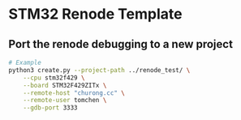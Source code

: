 # STM32 Renode Template

## Port the renode debugging to a new project

```bash
# Example
python3 create.py --project-path ../renode_test/ \
    --cpu stm32f429 \
    --board STM32F429ZITx \
    --remote-host "churong.cc" \
    --remote-user tomchen \
    --gdb-port 3333
```

